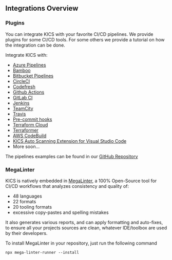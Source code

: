 ## Integrations Overview

### Plugins

You can integrate KICS with your favorite CI/CD pipelines.
We provide plugins for some CI/CD tools. For some others we provide a tutorial on how the integration can be done.

Integrate KICS with:

-   [Azure Pipelines](integrations_azurepipelines.md)
-   [Bamboo](integrations_bamboo.md)
-   [Bitbucket Pipelines](integrations_bitbucketpipelines.md)
-   [CircleCI](integrations_circleci.md)
-   [Codefresh](integrations_codefresh.md)
-   [Github Actions](integrations_ghactions.md)
-   [GitLab CI](integrations_gitlabci.md)
-   [Jenkins](integrations_jenkins.md)
-   [TeamCity](integrations_teamcity.md)
-   [Travis](integrations_travisci.md)
-   [Pre-commit hooks](integrations_pre_commit.md)
-   [Terraform Cloud](integrations_tfcloud.md)
-   [Terraformer](integrations_terraformer.md)
-   [AWS CodeBuild](integrations_aws_codebuild.md)
-   [KICS Auto Scanning Extension for Visual Studio Code](integrations_auto_scanning_visual_studio.md)
-   More soon...

The pipelines examples can be found in our [GitHub Repository](https://github.com/Checkmarx/kics/tree/master/examples)

### MegaLinter

KICS is natively embedded in [MegaLinter](https://megalinter.github.io/), a 100% Open-Source tool for CI/CD workflows that analyzes consistency and quality of:

-   48 languages
-   22 formats
-   20 tooling formats
-   excessive copy-pastes and spelling mistakes

It also generates various reports, and can apply formatting and auto-fixes, to ensure all your projects sources are clean, whatever IDE/toolbox are used by their developers.

To install MegaLinter in your repository, just run the following command

`npx mega-linter-runner --install`
